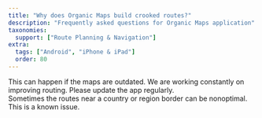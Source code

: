 ```yaml
---
title: "Why does Organic Maps build crooked routes?"
description: "Frequently asked questions for Organic Maps application"
taxonomies:
  support: ["Route Planning & Navigation"]
extra:
  tags: ["Android", "iPhone & iPad"]
  order: 80
---
```


This can happen if the maps are outdated. We are working constantly on improving routing. Please update the app regularly.  
Sometimes the routes near a country or region border can be nonoptimal. This is a known issue.
